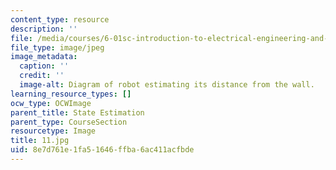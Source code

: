 ```yaml
---
content_type: resource
description: ''
file: /media/courses/6-01sc-introduction-to-electrical-engineering-and-computer-science-i-spring-2011/8e7d761e1fa51646ffba6ac411acfbde_11.jpg
file_type: image/jpeg
image_metadata:
  caption: ''
  credit: ''
  image-alt: Diagram of robot estimating its distance from the wall.
learning_resource_types: []
ocw_type: OCWImage
parent_title: State Estimation
parent_type: CourseSection
resourcetype: Image
title: 11.jpg
uid: 8e7d761e-1fa5-1646-ffba-6ac411acfbde
---
```

